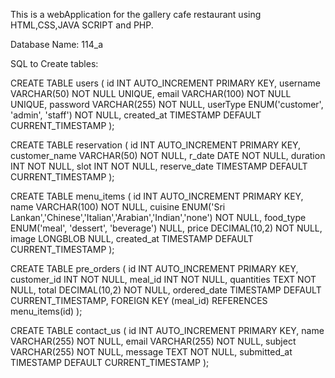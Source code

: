 This is a webApplication for the gallery cafe restaurant using HTML,CSS,JAVA SCRIPT and PHP.

Database Name: 114_a

SQL to Create tables:

CREATE TABLE users (
    id INT AUTO_INCREMENT PRIMARY KEY,
    username VARCHAR(50) NOT NULL UNIQUE,
    email VARCHAR(100) NOT NULL UNIQUE,
    password VARCHAR(255) NOT NULL,
    userType ENUM('customer', 'admin', 'staff') NOT NULL,
    created_at TIMESTAMP DEFAULT CURRENT_TIMESTAMP
);

CREATE TABLE reservation (
    id INT AUTO_INCREMENT PRIMARY KEY,
    customer_name VARCHAR(50) NOT NULL,
    r_date DATE NOT NULL,
    duration INT NOT NULL,
    slot INT NOT NULL,
    reserve_date TIMESTAMP DEFAULT CURRENT_TIMESTAMP
);

CREATE TABLE menu_items (
    id INT AUTO_INCREMENT PRIMARY KEY,
    name VARCHAR(100) NOT NULL,
    cuisine ENUM('Sri Lankan','Chinese','Italian','Arabian','Indian','none') NOT NULL,
    food_type ENUM('meal', 'dessert', 'beverage') NULL,
    price DECIMAL(10,2) NOT NULL,
    image LONGBLOB NULL,
    created_at TIMESTAMP DEFAULT CURRENT_TIMESTAMP
);


CREATE TABLE pre_orders (
    id INT AUTO_INCREMENT PRIMARY KEY,
    customer_id INT NOT NULL,
    meal_id INT NOT NULL,
    quantities TEXT NOT NULL,
    total DECIMAL(10,2) NOT NULL,
    ordered_date TIMESTAMP DEFAULT CURRENT_TIMESTAMP,
    FOREIGN KEY (meal_id) REFERENCES menu_items(id)
);

CREATE TABLE contact_us (
    id INT AUTO_INCREMENT PRIMARY KEY,
    name VARCHAR(255) NOT NULL,
    email VARCHAR(255) NOT NULL,
    subject VARCHAR(255) NOT NULL,
    message TEXT NOT NULL,
    submitted_at TIMESTAMP DEFAULT CURRENT_TIMESTAMP
);
